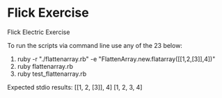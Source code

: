 # Flick Exercise
Flick Electric Exercise

To run the scripts via command line use any of the 23 below:
1) ruby -r "./flattenarray.rb" -e "FlattenArray.new.flatarray([[1,2,[3]],4])"
2) ruby flattenarray.rb
3) ruby test_flattenarray.rb

Expected stdio results:
[[1, 2, [3]], 4]
[1, 2, 3, 4]

